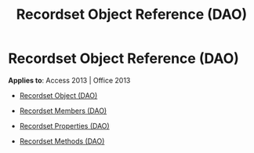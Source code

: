 ﻿---
title: Recordset Object Reference (DAO)
TOCTitle: Recordset Object
ms:assetid: df418993-1f2b-457d-b6c0-3d292456b270
ms:mtpsurl: https://msdn.microsoft.com/library/Dn125824(v=office.15)
ms:contentKeyID: 52074696
ms.date: 09/18/2015
mtps_version: v=office.15
---

# Recordset Object Reference (DAO)


**Applies to**: Access 2013 | Office 2013



  - [Recordset Object (DAO)](recordset-object-dao.md)

  - [Recordset Members (DAO)](recordset-members-dao.md)

  - [Recordset Properties (DAO)](recordset-properties-dao.md)

  - [Recordset Methods (DAO)](recordset-methods-dao.md)


